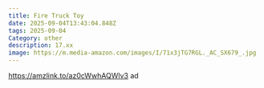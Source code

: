 ```yaml
---
title: Fire Truck Toy
date: 2025-09-04T13:43:04.848Z
tags: 2025-09-04
Category: other
description: 17.xx
image: https://m.media-amazon.com/images/I/71x3jTG7RGL._AC_SX679_.jpg
---
```

https://amzlink.to/az0cWwhAQWlv3  ad
